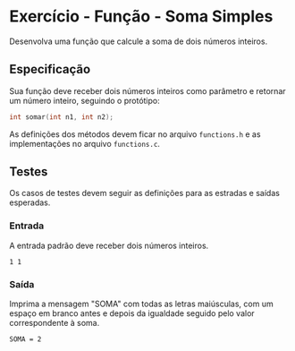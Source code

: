 # Exercício - Função - Soma Simples

Desenvolva uma função que calcule a soma de dois números inteiros.

## Especificação

Sua função deve receber dois números inteiros como parâmetro e retornar um número inteiro, seguindo o protótipo:

```c
int somar(int n1, int n2);
```

As definições dos métodos devem ficar no arquivo `functions.h` e as implementações no arquivo `functions.c`.

## Testes

Os casos de testes devem seguir as definições para as estradas e saídas esperadas.

### Entrada

A entrada padrão deve receber dois números inteiros.

```
1 1
```

### Saída

Imprima a mensagem "SOMA" com todas as letras maiúsculas, com um espaço em branco antes e depois da igualdade seguido pelo valor correspondente à soma. 

```
SOMA = 2
```
